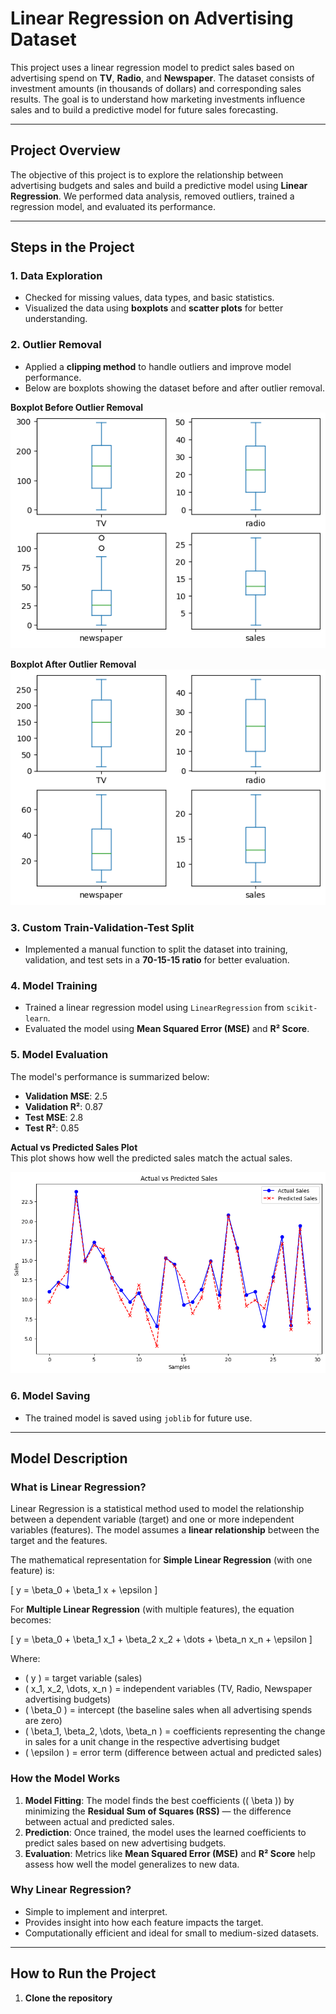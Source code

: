 # Linear Regression on Advertising Dataset

This project uses a linear regression model to predict sales based on advertising spend on **TV**, **Radio**, and **Newspaper**. The dataset consists of investment amounts (in thousands of dollars) and corresponding sales results. The goal is to understand how marketing investments influence sales and to build a predictive model for future sales forecasting.

---

## Project Overview

The objective of this project is to explore the relationship between advertising budgets and sales and build a predictive model using **Linear Regression**. We performed data analysis, removed outliers, trained a regression model, and evaluated its performance.

---

## Steps in the Project

### 1. **Data Exploration**
- Checked for missing values, data types, and basic statistics.
- Visualized the data using **boxplots** and **scatter plots** for better understanding.

### 2. **Outlier Removal**
- Applied a **clipping method** to handle outliers and improve model performance.
- Below are boxplots showing the dataset before and after outlier removal.

**Boxplot Before Outlier Removal**  
![Boxplot Before](./assets/output.png)

**Boxplot After Outlier Removal**  
![Boxplot After](./assets/output2.png)

### 3. **Custom Train-Validation-Test Split**
- Implemented a manual function to split the dataset into training, validation, and test sets in a **70-15-15 ratio** for better evaluation.

### 4. **Model Training**
- Trained a linear regression model using `LinearRegression` from `scikit-learn`.
- Evaluated the model using **Mean Squared Error (MSE)** and **R² Score**.

### 5. **Model Evaluation**
The model's performance is summarized below:
- **Validation MSE**: 2.5  
- **Validation R²**: 0.87  
- **Test MSE**: 2.8  
- **Test R²**: 0.85  

**Actual vs Predicted Sales Plot**  
This plot shows how well the predicted sales match the actual sales.

![Actual vs Predicted](./assets/actualvspredicted.png)

### 6. **Model Saving**
- The trained model is saved using `joblib` for future use.

---

## Model Description

### What is Linear Regression?

Linear Regression is a statistical method used to model the relationship between a dependent variable (target) and one or more independent variables (features). The model assumes a **linear relationship** between the target and the features.

The mathematical representation for **Simple Linear Regression** (with one feature) is:

\[
y = \beta_0 + \beta_1 x + \epsilon
\]

For **Multiple Linear Regression** (with multiple features), the equation becomes:

\[
y = \beta_0 + \beta_1 x_1 + \beta_2 x_2 + \dots + \beta_n x_n + \epsilon
\]

Where:  
- \( y \) = target variable (sales)  
- \( x_1, x_2, \dots, x_n \) = independent variables (TV, Radio, Newspaper advertising budgets)  
- \( \beta_0 \) = intercept (the baseline sales when all advertising spends are zero)  
- \( \beta_1, \beta_2, \dots, \beta_n \) = coefficients representing the change in sales for a unit change in the respective advertising budget  
- \( \epsilon \) = error term (difference between actual and predicted sales)

### How the Model Works
1. **Model Fitting**: The model finds the best coefficients (\( \beta \)) by minimizing the **Residual Sum of Squares (RSS)** — the difference between actual and predicted sales.  
2. **Prediction**: Once trained, the model uses the learned coefficients to predict sales based on new advertising budgets.  
3. **Evaluation**: Metrics like **Mean Squared Error (MSE)** and **R² Score** help assess how well the model generalizes to new data.

### Why Linear Regression?
- Simple to implement and interpret.  
- Provides insight into how each feature impacts the target.  
- Computationally efficient and ideal for small to medium-sized datasets.

---

## How to Run the Project

1. **Clone the repository**  
